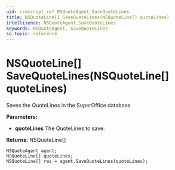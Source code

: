 ```yaml
---
uid: crmscript_ref_NSQuoteAgent_SaveQuoteLines
title: NSQuoteLine[] SaveQuoteLines(NSQuoteLine[] quoteLines)
intellisense: NSQuoteAgent.SaveQuoteLines
keywords: NSQuoteAgent, SaveQuoteLines
so.topic: reference
---
```


# NSQuoteLine[] SaveQuoteLines(NSQuoteLine[] quoteLines)

Saves the QuoteLines in the SuperOffice database

**Parameters:**
 - **quoteLines** The QuoteLines to save.

**Returns:** NSQuoteLine[]

```crmscript
NSQuoteAgent agent;
NSQuoteLine[] quoteLines;
NSQuoteLine[] res = agent.SaveQuoteLines(quoteLines);
```

